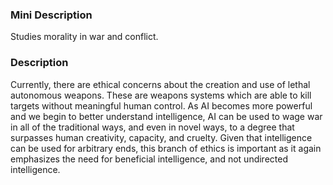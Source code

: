 ### Mini Description

Studies morality in war and conflict.

### Description

Currently, there are ethical concerns about the creation and use of lethal autonomous weapons. These are weapons systems which are able to kill targets without meaningful human control. As AI becomes more powerful and we begin to better understand intelligence, AI can be used to wage war in all of the traditional ways, and even in novel ways, to a degree that surpasses human creativity, capacity, and cruelty. Given that intelligence can be used for arbitrary ends, this branch of ethics is important as it again emphasizes the need for beneficial intelligence, and not undirected intelligence.
